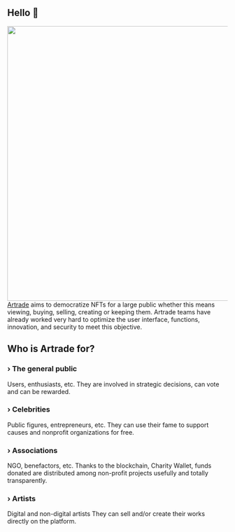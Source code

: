 ## Hello 👋

<a href="https://www.artrade.app" target="blank">
  <img align="right" src="https://www.artrade.app/images/artrade-app-en.png" height="628" />
</a>

<a href="https://www.artrade.app" target="blank">Artrade</a> aims to
democratize NFTs for a large public
whether this means viewing, buying,
selling, creating or keeping them.
Artrade teams have already worked
very hard to optimize the user interface,
functions, innovation, and security to
meet this objective.

## Who is Artrade for?

### › The general public
Users, enthusiasts, etc.
They are involved in strategic decisions, can vote
and can be rewarded.
### › Celebrities
Public figures, entrepreneurs, etc.
They can use their fame to support causes and nonprofit organizations for free.
### › Associations
NGO, benefactors, etc.
Thanks to the blockchain, Charity Wallet, funds
donated are distributed among non-profit projects
usefully and totally transparently.
### › Artists
Digital and non-digital artists
They can sell and/or create their works directly on
the platform.
